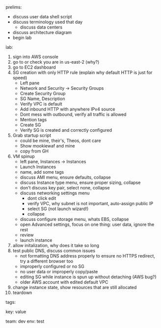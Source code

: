 prelims:
- discuss user data shell script
- discuss terminology used that day
    - discuss data centers
- discuss architecture diagram
- begin lab

lab:
1) sign into AWS console
2) go to or check you are in us-east-2 (why?)
3) go to EC2 dashboard
4) SG creation with only HTTP rule (explain why default HTTP is just for speed)
    - Left pane
    - Network and Security -> Security Groups
    - Create Security Group
    - SG Name, Description
    - Verify VPC is default
    - Add inbound HTTP with anywhere IPv4 source
    - Dont mess with outbound, verify all traffic is allowed
    - Mention tags
    - Create SG
    - Verify SG is created and correctly configured
5) Grab startup script
    - could be mine, their's, Theos, dont care
    - Show mookiewaf and mine
    - copy from GH
6) VM spinup 
    - left pane, Instances -> Instances
    - Launch Instances 
    - name, add some tags
    - discuss AMI menu, ensure defaults, collapse
    - discuss Instance type menu, ensure proper sizing, collapse
    - don't discuss key pair, select none, collapse
    - discuss networking settings menu
        - dont click edit
        - verify VPC, why subnet is not important, auto-assign public IP
        - select SG (not launch wizard!)
        - collapse
    - discuss configure storage menu, whats EBS, collapse
    - open Advanced settings, focus on one thing: user data, ignore the rest
    - review
    - launch instance
7) allow initalization, why does it take so long
8) test public DNS, discuss common issues
    - not formatting DNS address properly to ensure no HTTPS redirect, try a different browser too
    - improperly configured or no SG
    - no user data or improperly copy/paste
    - editing SG while instance is spun up without detaching (AWS bug?)
    - older AWS account with edited default VPC
9) change instance state, show resources that are still allocated
10) teardown 





tags:

key: value 

team: dev
env: test